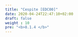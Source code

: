```yaml
---
title: "Cespite [EDC00]"
date: 2020-04-24T22:47:10+02:00
draft: false
weight : 10
pre: "<b>8.1.4 </b>"
---
```



